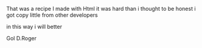 That was a recipe I  made with Html it was hard than i thought to be honest i got copy little from other developers 


in this way i will better   


Gol D.Roger

